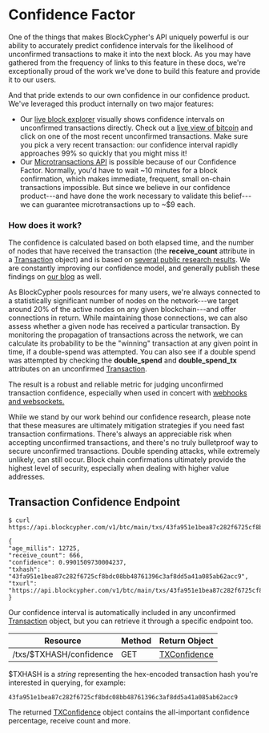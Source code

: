 # Confidence Factor

One of the things that makes BlockCypher's API uniquely powerful is our ability to accurately predict confidence intervals for the likelihood of unconfirmed transactions to make it into the next block. As you may have gathered from the frequency of links to this feature in these docs, we're exceptionally proud of the work we've done to build this feature and provide it to our users.

And that pride extends to our own confidence in our confidence product. We've leveraged this product internally on two major features:

- Our [live block explorer](https://live.blockcypher.com/) visually shows confidence intervals on unconfirmed transactions directly. Check out a [live view of bitcoin](https://live.blockcypher.com/btc/) and click on one of the most recent unconfirmed transactions. Make sure you pick a very recent transaction: our confidence interval rapidly approaches 99% so quickly that you might miss it!
- Our [Microtransactions API](#microtransactions-api) is possible because of our Confidence Factor. Normally, you'd have to wait ~10 minutes for a block confirmation, which makes immediate, frequent, small on-chain transactions impossible. But since we believe in our confidence product---and have done the work necessary to validate this belief---we can guarantee microtransactions up to ~$9 each.

### How does it work?

The confidence is calculated based on both elapsed time, and the number of nodes that have received the transaction (the **receive_count** attribute in a [Transaction](#transaction) object) and is based on [several public research results](https://eprint.iacr.org/2012/248.pdf). We are constantly improving our confidence model, and generally publish these findings on [our blog](http://blog.blockcypher.com/) as well.

As BlockCypher pools resources for many users, we're always connected to a statistically significant number of nodes on the network---we target around 20% of the active nodes on any given blockchain---and offer connections in return. While maintaining those connections, we can also assess whether a given node has received a particular transaction. By monitoring the propagation of transactions across the network, we can calculate its probability to be the "winning" transaction at any given point in time, if a double-spend was attempted. You can also see if a double spend was attempted by checking the **double_spend** and **double_spend_tx** attributes on an unconfirmed [Transaction](#transaction).

The result is a robust and reliable metric for judging unconfirmed transaction confidence, especially when used in concert with [webhooks and websockets.](#events-and-hooks)

<aside class="notice">
While we stand by our work behind our confidence research, please note that these measures are ultimately mitigation strategies if you need fast transaction confirmations. There's always an appreciable risk when accepting unconfirmed transactions, and there's no truly bulletproof way to secure unconfirmed transactions. Double spending attacks, while extremely unlikely, can still occur. Block chain confirmations ultimately provide the highest level of security, especially when dealing with higher value addresses.
</aside>

## Transaction Confidence Endpoint

```shell
$ curl https://api.blockcypher.com/v1/btc/main/txs/43fa951e1bea87c282f6725cf8bdc08bb48761396c3af8dd5a41a085ab62acc9/confidence

{
"age_millis": 12725,
"receive_count": 666,
"confidence": 0.9901509730004237,
"txhash": "43fa951e1bea87c282f6725cf8bdc08bb48761396c3af8dd5a41a085ab62acc9",
"txurl": "https://api.blockcypher.com/v1/btc/main/txs/43fa951e1bea87c282f6725cf8bdc08bb48761396c3af8dd5a41a085ab62acc9"
}
```

Our confidence interval is automatically included in any unconfirmed [Transaction](#transaction) object, but you can retrieve it through a specific endpoint too.

Resource | Method | Return Object
-------- | ------ | -------------
/txs/$TXHASH/confidence | GET | [TXConfidence](#txconfidence)

$TXHASH is a *string* representing the hex-encoded transaction hash you're interested in querying, for example:

`43fa951e1bea87c282f6725cf8bdc08bb48761396c3af8dd5a41a085ab62acc9`

The returned [TXConfidence](#txconfidence) object contains the all-important confidence percentage, receive count and more.
